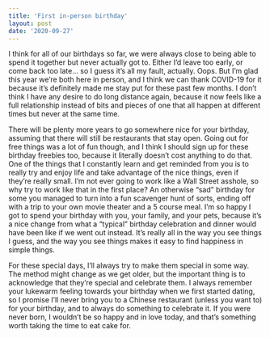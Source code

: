 ```yaml
---
title: 'First in-person birthday'
layout: post
date: '2020-09-27'
---
```


I think for all of our birthdays so far, we were always close to being able to spend it together but never actually got to. Either I’d leave too early, or come back too late… so I guess it’s all my fault, actually. Oops. But I’m glad this year we’re both here in person, and I think we can thank COVID-19 for it because it’s definitely made me stay put for these past few months. I don’t think I have any desire to do long distance again, because it now feels like a full relationship instead of bits and pieces of one that all happen at different times but never at the same time.

There will be plenty more years to go somewhere nice for your birthday, assuming that there will still be restaurants that stay open. Going out for free things was a lot of fun though, and I think I should sign up for these birthday freebies too, because it literally doesn’t cost anything to do that. One of the things that I constantly learn and get reminded from you is to really try and enjoy life and take advantage of the nice things, even if they’re really small. I’m not ever going to work like a Wall Street asshole, so why try to work like that in the first place? An otherwise “sad” birthday for some you managed to turn into a fun scavenger hunt of sorts, ending off with a trip to your own movie theater and a 5 course meal. I’m so happy I got to spend your birthday with you, your family, and your pets, because it’s a nice change from what a “typical” birthday celebration and dinner would have been like if we went out instead. It’s really all in the way you see things I guess, and the way you see things makes it easy to find happiness in simple things. 

For these special days, I’ll always try to make them special in some way. The method might change as we get older, but the important thing is to acknowledge that they’re special and celebrate them. I always remember your lukewarm feeling towards your birthday when we first started dating, so I promise I’ll never bring you to a Chinese restaurant (unless you want to) for your birthday, and to always do something to celebrate it. If you were never born, I wouldn’t be so happy and in love today, and that’s something worth taking the time to eat cake for.